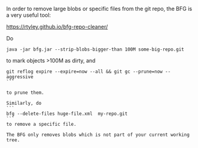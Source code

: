In order to remove large blobs or specific files from the git repo, the BFG is a very useful tool:

https://rtyley.github.io/bfg-repo-cleaner/

Do 

```
java -jar bfg.jar --strip-blobs-bigger-than 100M some-big-repo.git
```

to mark  objects >100M as dirty, and 

````
git reflog expire --expire=now --all && git gc --prune=now --aggressive
```

to prune them.

Similarly, do
```
bfg --delete-files huge-file.xml  my-repo.git
```
to remove a specific file.

The BFG only removes blobs which is not part of your current working tree.
